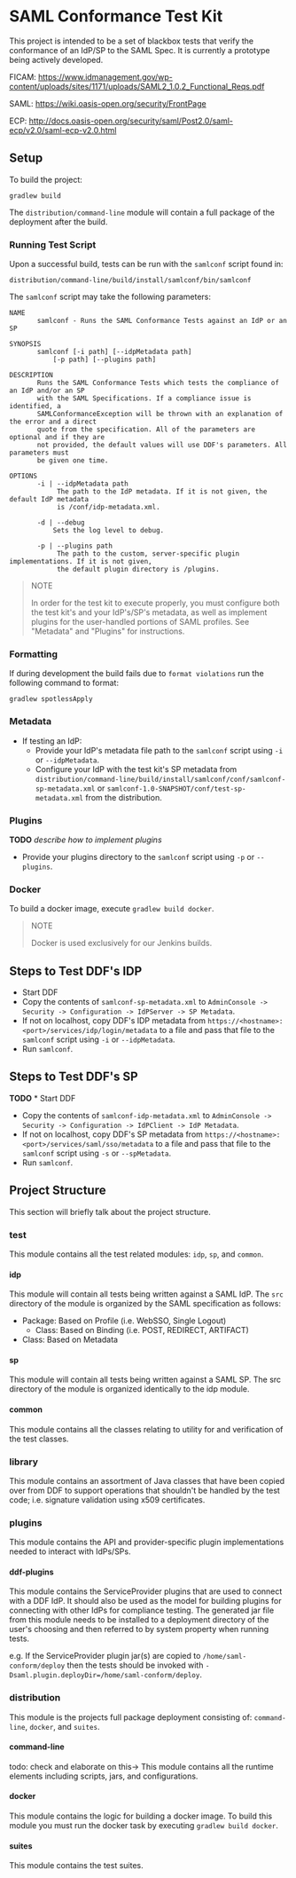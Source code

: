 # SAML Conformance Test Kit
This project is intended to be a set of blackbox tests that verify the conformance of an IdP/SP to the SAML Spec.
It is currently a prototype being actively developed.

FICAM: https://www.idmanagement.gov/wp-content/uploads/sites/1171/uploads/SAML2_1.0.2_Functional_Reqs.pdf

SAML: https://wiki.oasis-open.org/security/FrontPage

ECP: http://docs.oasis-open.org/security/saml/Post2.0/saml-ecp/v2.0/saml-ecp-v2.0.html

## Setup
To build the project:

    gradlew build

The `distribution/command-line` module will contain a full package of the deployment after the build.

### Running Test Script
Upon a successful build, tests can be run with the `samlconf` script found in:
    
    distribution/command-line/build/install/samlconf/bin/samlconf

The `samlconf` script may take the following parameters:

```
NAME
       samlconf - Runs the SAML Conformance Tests against an IdP or an SP

SYNOPSIS
       samlconf [-i path] [--idpMetadata path]
           [-p path] [--plugins path] 

DESCRIPTION
       Runs the SAML Conformance Tests which tests the compliance of an IdP and/or an SP
       with the SAML Specifications. If a compliance issue is identified, a 
       SAMLConformanceException will be thrown with an explanation of the error and a direct
       quote from the specification. All of the parameters are optional and if they are 
       not provided, the default values will use DDF's parameters. All parameters must 
       be given one time.

OPTIONS
       -i | --idpMetadata path
            The path to the IdP metadata. If it is not given, the default IdP metadata
            is /conf/idp-metadata.xml.
                  
       -d | --debug
           Sets the log level to debug.
           
       -p | --plugins path
            The path to the custom, server-specific plugin implementations. If it is not given, 
            the default plugin directory is /plugins.
```


> NOTE
> 
> In order for the test kit to execute properly, you must configure both the test kit's and your IdP's/SP's metadata, as well as implement plugins
for the user-handled portions of SAML profiles. See "Metadata" and "Plugins" for instructions.

### Formatting
If during development the build fails due to `format violations` run the following command to format:

    gradlew spotlessApply

### Metadata
* If testing an IdP:
  * Provide your IdP's metadata file path to the `samlconf` script using `-i` or `--idpMetadata`.
  * Configure your IdP with the test kit's SP metadata from
  `distribution/command-line/build/install/samlconf/conf/samlconf-sp-metadata.xml`
  or `samlconf-1.0-SNAPSHOT/conf/test-sp-metadata.xml` from the distribution.
   
### Plugins
**TODO** *describe how to implement plugins*

* Provide your plugins directory to the `samlconf` script using `-p` or `--plugins`.

### Docker
To build a docker image, execute `gradlew build docker`. 

> NOTE
>
> Docker is used exclusively for our Jenkins builds.

## Steps to Test DDF's IDP
* Start DDF
* Copy the contents of `samlconf-sp-metadata.xml` to `AdminConsole -> Security -> Configuration -> IdPServer -> SP Metadata`.
* If not on localhost, copy DDF's IDP metadata from `https://<hostname>:<port>/services/idp/login/metadata` 
to a file and pass that file to the `samlconf` script using `-i` or `--idpMetadata`.
* Run `samlconf`.

## Steps to Test DDF's SP
**TODO** * Start DDF
* Copy the contents of `samlconf-idp-metadata.xml` to `AdminConsole -> Security -> Configuration -> IdPClient -> IdP Metadata`.
* If not on localhost, copy DDF's SP metadata from `https://<hostname>:<port>/services/saml/sso/metadata` 
to a file and pass that file to the `samlconf` script using `-s` or `--spMetadata`.
* Run `samlconf`.

## Project Structure
This section will briefly talk about the project structure.

### test
This module contains all the test related modules: `idp`, `sp`, and `common`.

#### idp
This module will contain all tests being written against a SAML IdP. The `src` directory of the module is organized by the SAML specification as follows:
* Package: Based on Profile (i.e. WebSSO, Single Logout)
  * Class: Based on Binding (i.e. POST, REDIRECT, ARTIFACT)
* Class: Based on Metadata

#### sp
This module will contain all tests being written against a SAML SP. The src directory of the module is organized identically to the idp module.

#### common
This module contains all the classes relating to utility for and verification of the test classes.

### library
This module contains an assortment of Java classes that have been copied over from DDF to support operations that shouldn't be handled by the test code; i.e. signature validation using x509 certificates.

### plugins
This module contains the API and provider-specific plugin implementations
needed to interact with IdPs/SPs.

#### ddf-plugins
This module contains the ServiceProvider plugins that are used to connect with
a DDF IdP. It should also be used as the model for building plugins for connecting
with other IdPs for compliance testing. The generated jar file from this module
needs to be installed to a deployment directory of the user's choosing and then
referred to by system property when running tests.

e.g. If the ServiceProvider plugin jar(s) are copied to `/home/saml-conform/deploy`
then the tests should be invoked with `-Dsaml.plugin.deployDir=/home/saml-conform/deploy`.

### distribution
This module is the projects full package deployment consisting of: `command-line`, `docker`, and `suites`.

#### command-line
todo: check and elaborate on this&rarr; This module contains all the runtime elements including scripts, jars, and configurations.

#### docker
This module contains the logic for building a docker image.
To build this module you must run the docker task by executing `gradlew build docker`.

#### suites
This module contains the test suites.